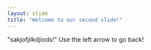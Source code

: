 ```yaml
---
layout: slide
title: "Welcome to our second slide!"
---
```

"sakjofjilkdjiods!"
Use the left arrow to go back!
